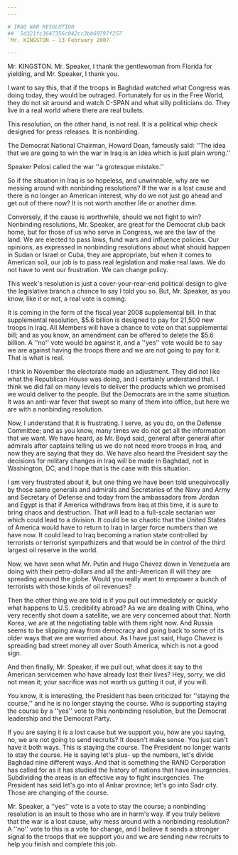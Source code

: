 ```yaml
---
---

# IRAQ WAR RESOLUTION
## `5d321fc3647356c042cc3bb60797f257`
`Mr. KINGSTON — 13 February 2007`

---
```



Mr. KINGSTON. Mr. Speaker, I thank the gentlewoman from Florida for 
yielding, and Mr. Speaker, I thank you.

I want to say this, that if the troops in Baghdad watched what 
Congress was doing today, they would be outraged. Fortunately for us in 
the Free World, they do not sit around and watch C-SPAN and what silly 
politicians do. They live in a real world where there are real bullets.

This resolution, on the other hand, is not real. It is a political 
whip check designed for press releases. It is nonbinding.

The Democrat National Chairman, Howard Dean, famously said: ''The 
idea that we are going to win the war in Iraq is an idea which is just 
plain wrong.''

Speaker Pelosi called the war ''a grotesque mistake.''

So if the situation in Iraq is so hopeless, and unwinnable, why are 
we messing around with nonbinding resolutions? If the war is a lost 
cause and there is no longer an American interest, why do we not just 
go ahead and get out of there now? It is not worth another life or 
another dime.

Conversely, if the cause is worthwhile, should we not fight to win? 
Nonbinding resolutions, Mr. Speaker, are great for the Democrat club 
back home, but for those of us who serve in Congress, we are the law of 
the land. We are elected to pass laws, fund wars and influence 
policies. Our opinions, as expressed in nonbinding resolutions about 
what should happen in Sudan or Israel or Cuba, they are appropriate, 
but when it comes to American soil, our job is to pass real legislation 
and make real laws. We do not have to vent our frustration. We can 
change policy.

This week's resolution is just a cover-your-rear-end political design 
to give the legislative branch a chance to say I told you so. But, Mr. 
Speaker, as you know, like it or not, a real vote is coming.

It is coming in the form of the fiscal year 2008 supplemental bill. 
In that supplemental resolution, $5.6 billion is designed to pay for 
21,500 new troops in Iraq. All Members will have a chance to vote on 
that supplemental bill; and as you know, an amendment can be offered to 
delete the $5.6 billion. A ''no'' vote would be against it, and a 
''yes'' vote would be to say we are against having the troops there and 
we are not going to pay for it. That is what is real.

I think in November the electorate made an adjustment. They did not 
like what the Republican House was doing, and I certainly understand 
that. I think we did fail on many levels to deliver the products which 
we promised we would deliver to the people. But the Democrats are in 
the same situation. It was an anti-war fever that swept so many of them 
into office, but here we are with a nonbinding resolution.

Now, I understand that it is frustrating. I serve, as you do, on the 
Defense Committee; and as you know, many times we do not get all the 
information that we want. We have heard, as Mr. Boyd said, general 
after general after admirals after captains telling us we do not need 
more troops in Iraq, and now they are saying that they do. We have also 
heard the President say the decisions for military changes in Iraq will 
be made in Baghdad, not in Washington, DC, and I hope that is the case 
with this situation.

I am very frustrated about it, but one thing we have been told 
unequivocally by those same generals and admirals and Secretaries of 
the Navy and Army and Secretary of Defense and today from the 
ambassadors from Jordan and Egypt is that if America withdraws from 
Iraq at this time, it is sure to bring chaos and destruction. That will 
lead to a full-scale sectarian war which could lead to a division. It 
could be so chaotic that the United States of America would have to 
return to Iraq in larger force numbers than we have now. It could lead 
to Iraq becoming a nation state controlled by terrorists or terrorist 
sympathizers and that would be in control of the third largest oil 
reserve in the world.

Now, we have seen what Mr. Putin and Hugo Chavez down in Venezuela 
are doing with their petro-dollars and all the anti-American ill will 
they are spreading around the globe. Would you really want to empower a 
bunch of terrorists with those kinds of oil revenues?

Then the other thing we are told is if you pull out immediately or 
quickly what happens to U.S. credibility abroad? As we are dealing with 
China, who very recently shot down a satellite, we are very concerned 
about that. North Korea, we are at the negotiating table with them 
right now. And Russia seems to be slipping away from democracy and 
going back to some of its older ways that we are worried about. As I 
have just said, Hugo Chavez is spreading bad street money all over 
South America, which is not a good sign.

And then finally, Mr. Speaker, if we pull out, what does it say to 
the American servicemen who have already lost their lives? Hey, sorry, 
we did not mean it; your sacrifice was not worth us gutting it out, if 
you will.

You know, it is interesting, the President has been criticized for 
''staying the course,'' and he is no longer staying the course. Who is 
supporting staying the course by a ''yes'' vote to this nonbinding 
resolution, but the Democrat leadership and the Democrat Party.



If you are saying it is a lost cause but we support you, how are you 
saying, no, we are not going to send recruits? It doesn't make sense. 
You just can't have it both ways. This is staying the course. The 
President no longer wants to stay the course. He is saying let's plus-
up the numbers, let's divide Baghdad nine different ways. And that is 
something the RAND Corporation has called for as it has studied the 
history of nations that have insurgencies. Subdividing the areas is an 
effective way to fight insurgencies. The President has said let's go 
into al Anbar province; let's go into Sadr city. Those are changing of 
the course.

Mr. Speaker, a ''yes'' vote is a vote to stay the course; a 
nonbinding resolution is an insult to those who are in harm's way. If 
you truly believe that the war is a lost cause, why mess around with a 
nonbinding resolution? A ''no'' vote to this is a vote for change, and 
I believe it sends a stronger signal to the troops that we support you 
and we are sending new recruits to help you finish and complete this 
job.